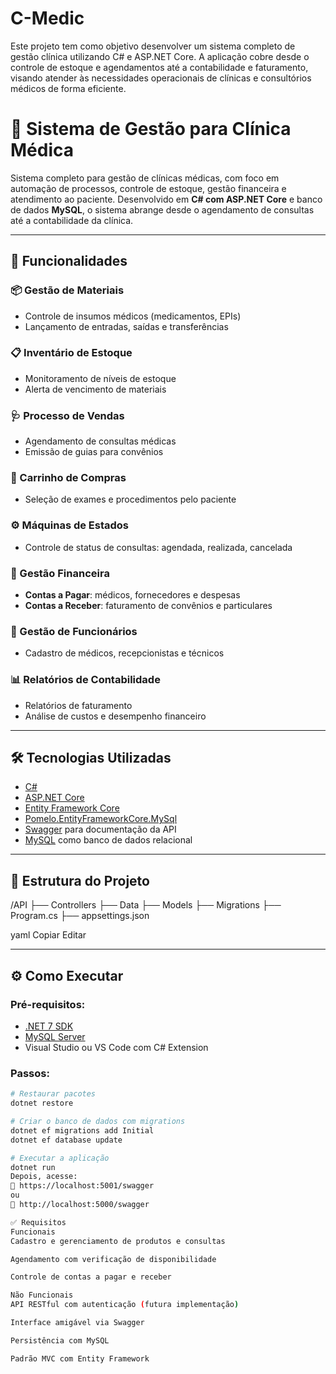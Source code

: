 # C-Medic
Este projeto tem como objetivo desenvolver um sistema completo de gestão clínica utilizando C# e ASP.NET Core. A aplicação cobre desde o controle de estoque e agendamentos até a contabilidade e faturamento, visando atender às necessidades operacionais de clínicas e consultórios médicos de forma eficiente.
# 🏥 Sistema de Gestão para Clínica Médica

Sistema completo para gestão de clínicas médicas, com foco em automação de processos, controle de estoque, gestão financeira e atendimento ao paciente. Desenvolvido em **C# com ASP.NET Core** e banco de dados **MySQL**, o sistema abrange desde o agendamento de consultas até a contabilidade da clínica.

---

## 🚀 Funcionalidades

### 📦 Gestão de Materiais
- Controle de insumos médicos (medicamentos, EPIs)
- Lançamento de entradas, saídas e transferências

### 📋 Inventário de Estoque
- Monitoramento de níveis de estoque
- Alerta de vencimento de materiais

### 🩺 Processo de Vendas
- Agendamento de consultas médicas
- Emissão de guias para convênios

### 🛒 Carrinho de Compras
- Seleção de exames e procedimentos pelo paciente

### ⚙️ Máquinas de Estados
- Controle de status de consultas: agendada, realizada, cancelada

### 💸 Gestão Financeira
- **Contas a Pagar**: médicos, fornecedores e despesas
- **Contas a Receber**: faturamento de convênios e particulares

### 👥 Gestão de Funcionários
- Cadastro de médicos, recepcionistas e técnicos

### 📊 Relatórios de Contabilidade
- Relatórios de faturamento
- Análise de custos e desempenho financeiro

---

## 🛠️ Tecnologias Utilizadas

- [C#](https://docs.microsoft.com/dotnet/csharp/)
- [ASP.NET Core](https://docs.microsoft.com/aspnet/core)
- [Entity Framework Core](https://docs.microsoft.com/ef/core/)
- [Pomelo.EntityFrameworkCore.MySql](https://www.nuget.org/packages/Pomelo.EntityFrameworkCore.MySql/)
- [Swagger](https://swagger.io/tools/swagger-ui/) para documentação da API
- [MySQL](https://www.mysql.com/) como banco de dados relacional

---

## 📁 Estrutura do Projeto

/API ├── Controllers ├── Data ├── Models ├── Migrations ├── Program.cs ├── appsettings.json

yaml
Copiar
Editar

---

## ⚙️ Como Executar

### Pré-requisitos:
- [.NET 7 SDK](https://dotnet.microsoft.com/en-us/download/dotnet/7.0)
- [MySQL Server](https://dev.mysql.com/downloads/mysql/)
- Visual Studio ou VS Code com C# Extension

### Passos:

```bash
# Restaurar pacotes
dotnet restore

# Criar o banco de dados com migrations
dotnet ef migrations add Initial
dotnet ef database update

# Executar a aplicação
dotnet run
Depois, acesse:
📍 https://localhost:5001/swagger
ou
📍 http://localhost:5000/swagger

✅ Requisitos
Funcionais
Cadastro e gerenciamento de produtos e consultas

Agendamento com verificação de disponibilidade

Controle de contas a pagar e receber

Não Funcionais
API RESTful com autenticação (futura implementação)

Interface amigável via Swagger

Persistência com MySQL

Padrão MVC com Entity Framework


